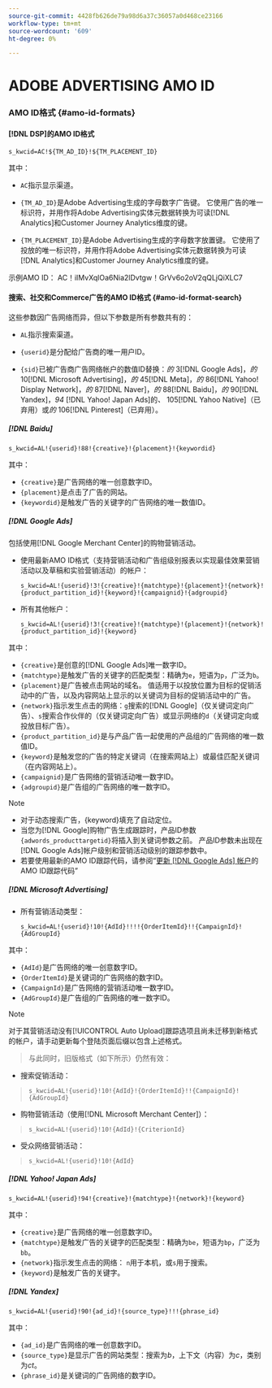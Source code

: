 ```yaml
---
source-git-commit: 4428fb626de79a98d6a37c36057a0d468ce23166
workflow-type: tm+mt
source-wordcount: '609'
ht-degree: 0%

---
```

# ADOBE ADVERTISING AMO ID

### AMO ID格式 {#amo-id-formats}

#### [!DNL DSP]的AMO ID格式

`s_kwcid=AC!${TM_AD_ID}!${TM_PLACEMENT_ID}`

其中：

* `AC`指示显示渠道。

* `{TM_AD_ID}`是Adobe Advertising生成的字母数字广告键。 它使用广告的唯一标识符，并用作将Adobe Advertising实体元数据转换为可读[!DNL Analytics]和Customer Journey Analytics维度的键。

* `{TM_PLACEMENT_ID}`是Adobe Advertising生成的字母数字放置键。 它使用了投放的唯一标识符，并用作将Adobe Advertising实体元数据转换为可读[!DNL Analytics]和Customer Journey Analytics维度的键。

示例AMO ID： AC！iIMvXqlOa6Nia2lDvtgw！GrVv6o2oV2qQLjQiXLC7

#### 搜索、社交和Commerce广告的AMO ID格式 {#amo-id-format-search}

这些参数因广告网络而异，但以下参数是所有参数共有的：

* `AL`指示搜索渠道。<!-- what about social/Facebook, and display ads on Google (like Gmail, YouTube)? -->

* `{userid}`是分配给广告商的唯一用户ID。

* `{sid}`已被广告商广告网络帐户的数值ID替换：*的* 3[!DNL Google Ads]，*的* 10[!DNL Microsoft Advertising]，*的* 45[!DNL Meta]，*的* 86[!DNL Yahoo! Display Network]，*的* 87[!DNL Naver]，*的* 88[!DNL Baidu]，*的* 90[!DNL Yandex]，*94* [!DNL Yahoo! Japan Ads]的&#x200B;*、* 105[!DNL Yahoo Native]（已弃用）或&#x200B;*的* 106[!DNL Pinterest]（已弃用）。

##### [!DNL Baidu]

`s_kwcid=AL!{userid}!88!{creative}!{placement}!{keywordid}`

其中：

* `{creative}`是广告网络的唯一创意数字ID。
* `{placement}`是点击了广告的网站。
* `{keywordid}`是触发广告的关键字的广告网络的唯一数值ID。

##### [!DNL Google Ads]

包括使用[!DNL Google Merchant Center]的购物营销活动。

* 使用最新AMO ID格式（支持营销活动和广告组级别报表以实现最佳效果营销活动以及草稿和实验营销活动）的帐户：

  `s_kwcid=AL!{userid}!3!{creative}!{matchtype}!{placement}!{network}!{product_partition_id}!{keyword}!{campaignid}!{adgroupid}`

* 所有其他帐户：

  `s_kwcid=AL!{userid}!3!{creative}!{matchtype}!{placement}!{network}!{product_partition_id}!{keyword}`

其中：

<!-- VERIFY CREATIVE description. Also, are there more networks now (audience and shopping?) -->

* `{creative}`是创意的[!DNL Google Ads]唯一数字ID。
* `{matchtype}`是触发广告的关键字的匹配类型：精确为`e`，短语为`p`，广泛为`b`。
* `{placement}`是广告被点击网站的域名。 值适用于以投放位置为目标的促销活动中的广告，以及内容网站上显示的以关键词为目标的促销活动中的广告。
* `{network}`指示发生点击的网络：`g`搜索的[!DNL Google]（仅关键词定向广告）、`s`搜索合作伙伴的（仅关键词定向广告）或显示网络的`d`（关键词定向或投放目标广告）。
* `{product_partition_id}`是与产品广告一起使用的产品组的广告网络的唯一数值ID。
* `{keyword}`是触发您的广告的特定关键词（在搜索网站上）或最佳匹配关键词（在内容网站上）。
* `{campaignid}`是广告网络的营销活动唯一数字ID。
* `{adgroupid}`是广告组的广告网络的唯一数字ID。

>[!NOTE]
>
>* 对于动态搜索广告，{keyword}填充了自动定位。
>* 当您为[!DNL Google]购物广告生成跟踪时，产品ID参数`{adwords_producttargetid}`将插入到关键词参数之前。 产品ID参数未出现在[!DNL Google Ads]帐户级别和营销活动级别的跟踪参数中。
>* 若要使用最新的AMO ID跟踪代码，请参阅“[更新 [!DNL Google Ads] 帐户](/help/search-social-commerce/campaign-management/accounts/update-amo-id-google.md)的AMO ID跟踪代码”<!-- Update terminology there too. -->

<!--

##### [!DNL Meta]

`s_kwcid=AL!{userid}!45!{{ad.id}}!{{campaign.id}}!{{adset.id}}`

where:

* `{{ad.id}}` is the unique numeric ID for the ad/creative.

* `{{campaign.id}}` is the unique ID for the campaign.

* `{{adset.id}}` is the unique ID for the ad set.

-->

##### [!DNL Microsoft Advertising]

* 所有营销活动类型：

  `s_kwcid=AL!{userid}!10!{AdId}!!!!{OrderItemId}!!{CampaignId}!{AdGroupId}`

其中：

* `{AdId}`是广告网络的唯一创意数字ID。
* `{OrderItemId}`是关键词的广告网络的数字ID。
* `{CampaignId}`是广告网络的营销活动唯一数字ID。
* `{AdGroupId}`是广告组的广告网络的唯一数字ID。

>[!NOTE]
>
> 对于其营销活动没有[!UICONTROL Auto Upload]跟踪选项且尚未迁移到新格式的帐户，请手动更新每个登陆页面后缀以包含上述格式。
> >与此同时，旧版格式（如下所示）仍然有效：
>* 搜索促销活动：
>  >  `s_kwcid=AL!{userid}!10!{AdId}!{OrderItemId}!!{CampaignId}!{AdGroupId}`
>* 购物营销活动（使用[!DNL Microsoft Merchant Center]）：
>  >  `s_kwcid=AL!{userid}!10!{AdId}!{CriterionId}`
>* 受众网络营销活动：
>  >  `s_kwcid=AL!{userid}!10!{AdId}`

##### [!DNL Yahoo! Japan Ads]

`s_kwcid=AL!{userid}!94!{creative}!{matchtype}!{network}!{keyword}`

其中：

* `{creative}`是广告网络的唯一创意数字ID。
* `{matchtype}`是触发广告的关键字的匹配类型：精确为`be`，短语为`bp`，广泛为`bb`。
* `{network}`指示发生点击的网络： `n`用于本机，或`s`用于搜索。
* `{keyword}`是触发广告的关键字。

##### [!DNL Yandex]

`s_kwcid=AL!{userid}!90!{ad_id}!{source_type}!!!{phrase_id}`

其中：

* `{ad_id}`是广告网络的唯一创意数字ID。
* `{source_type}`是显示广告的网站类型：搜索为&#x200B;*b*，上下文（内容）为&#x200B;*c*，类别为&#x200B;*ct*。
* `{phrase_id}`是关键词的广告网络的数字ID。
